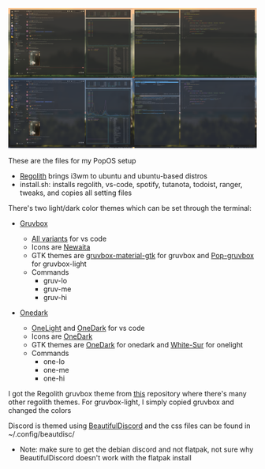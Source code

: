 ![screenshot of dark themes](DarkScreens.png)

These are the files for my PopOS setup 
* [Regolith](https://regolith-linux.org/) brings i3wm to ubuntu and ubuntu-based distros
* install.sh: installs regolith, vs-code, spotify, tutanota, todoist, ranger, tweaks, and copies all setting files


There's two light/dark color themes which can be set through the terminal:
* [Gruvbox](https://github.com/morhetz/gruvbox)
  * [All variants](https://marketplace.visualstudio.com/items?itemName=jdinhlife.gruvbox) for vs code
  * Icons are [Newaita](https://github.com/cbrnix/Newaita)
  * GTK themes are [gruvbox-material-gtk](https://github.com/sainnhe/gruvbox-material-gtk) for gruvbox and [Pop-gruvbox](https://github.com/salimundo/Pop-gruvbox) for gruvbox-light
  * Commands
    * gruv-lo
    * gruv-me
    * gruv-hi

* [Onedark](https://github.com/Binaryify/OneDark-Pro)
  * [OneLight](https://marketplace.visualstudio.com/items?itemName=akamud.vscode-theme-onelight) and [OneDark](https://marketplace.visualstudio.com/items?itemName=zhuangtongfa.Material-theme) for vs code
  * Icons are [OneDark](https://www.gnome-look.org/p/1380833/)
  * GTK themes are [OneDark](https://www.gnome-look.org/p/1380839/) for onedark and [White-Sur](https://www.gnome-look.org/p/1403328/) for onelight
  * Commands
    * one-lo
    * one-me
    * one-hi

I got the Regolith gruvbox theme from [this](https://github.com/regolith-linux/regolith-styles) repository where there's many other regolith themes. For gruvbox-light, I simply copied gruvbox and changed the colors

Discord is themed using [BeautifulDiscord](https://github.com/leovoel/BeautifulDiscord) and the css files can be found in ~/.config/beautdisc/
* Note: make sure to get the debian discord and not flatpak, not sure why BeautifulDiscord doesn't work with the flatpak install

